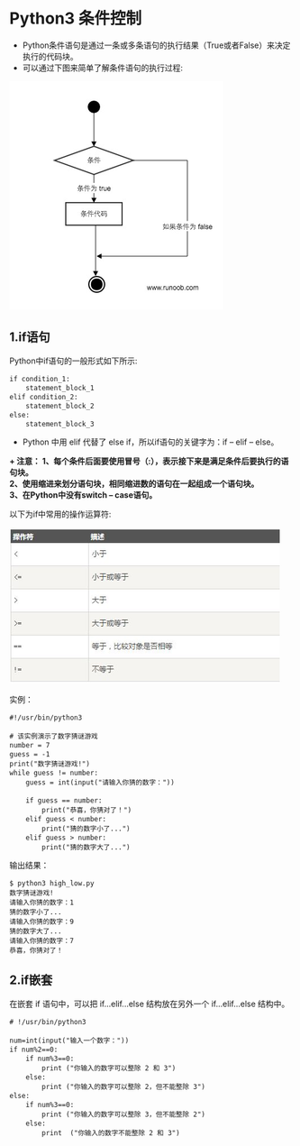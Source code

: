 #  Python3 条件控制

- Python条件语句是通过一条或多条语句的执行结果（True或者False）来决定执行的代码块。
- 可以通过下图来简单了解条件语句的执行过程:

<img src="./ppp/Pythonday7_1.JPG">

##  1.if语句

Python中if语句的一般形式如下所示:

```
if condition_1:
    statement_block_1
elif condition_2:
    statement_block_2
else:
    statement_block_3

```

+ Python 中用 elif 代替了 else if，所以if语句的关键字为：if – elif – else。

<strong>
+ 注意：
1、每个条件后面要使用冒号（:），表示接下来是满足条件后要执行的语句块。<br/>
2、使用缩进来划分语句块，相同缩进数的语句在一起组成一个语句块。<br/>
3、在Python中没有switch – case语句。
</strong>


以下为if中常用的操作运算符:

<img src="./ppp/Pythonday7_2.JPG">


实例：

```
#!/usr/bin/python3 
 
# 该实例演示了数字猜谜游戏
number = 7
guess = -1
print("数字猜谜游戏!")
while guess != number:
    guess = int(input("请输入你猜的数字："))
 
    if guess == number:
        print("恭喜，你猜对了！")
    elif guess < number:
        print("猜的数字小了...")
    elif guess > number:
        print("猜的数字大了...")

```

输出结果：

```
$ python3 high_low.py 
数字猜谜游戏!
请输入你猜的数字：1
猜的数字小了...
请输入你猜的数字：9
猜的数字大了...
请输入你猜的数字：7
恭喜，你猜对了！

```

##  2.if嵌套

在嵌套 if 语句中，可以把 if...elif...else 结构放在另外一个 if...elif...else 结构中。

```
# !/usr/bin/python3
 
num=int(input("输入一个数字："))
if num%2==0:
    if num%3==0:
        print ("你输入的数字可以整除 2 和 3")
    else:
        print ("你输入的数字可以整除 2，但不能整除 3")
else:
    if num%3==0:
        print ("你输入的数字可以整除 3，但不能整除 2")
    else:
        print  ("你输入的数字不能整除 2 和 3")

```

